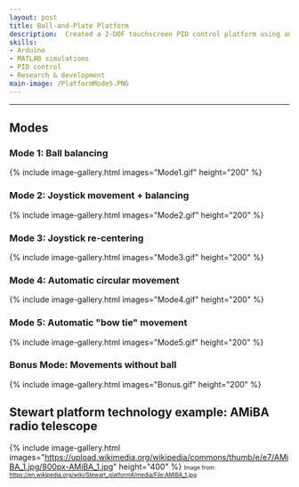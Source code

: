 ```yaml
---
layout: post
title: Ball-and-Plate Platform
description:  Created a 2-DOF touchscreen PID control platform using an Arduino UNO to autonomously center a metal ball. Compatibility was added for a handheld controller, allowing modes to be switched for pre-programmed movement patterns and manual joystick control within a $150 budget.
skills: 
- Arduino
- MATLAB simulations
- PID control
- Research & development
main-image: /PlatformMode5.PNG 
---
```


---
## Modes

### Mode 1: Ball balancing

{% include image-gallery.html images="Mode1.gif" height="200" %}
<br>
### Mode 2: Joystick movement + balancing

{% include image-gallery.html images="Mode2.gif" height="200" %}
<br>
### Mode 3: Joystick re-centering

{% include image-gallery.html images="Mode3.gif" height="200" %}
<br>
### Mode 4: Automatic circular movement

{% include image-gallery.html images="Mode4.gif" height="200" %}
<br>
### Mode 5: Automatic "bow tie" movement

{% include image-gallery.html images="Mode5.gif" height="200" %}
<br>
### Bonus Mode: Movements without ball

{% include image-gallery.html images="Bonus.gif" height="200" %}
<br>
## Stewart platform technology example: AMiBA radio telescope

{% include image-gallery.html images="https://upload.wikimedia.org/wikipedia/commons/thumb/e/e7/AMiBA_1.jpg/800px-AMiBA_1.jpg" height="400" %}
<span style="font-size: 10px">Image from: https://en.wikipedia.org/wiki/Stewart_platform#/media/File:AMiBA_1.jpg</span>  

